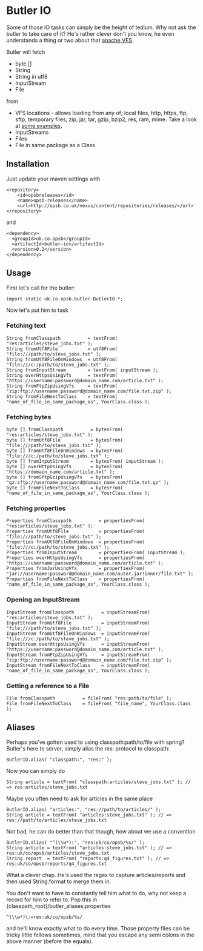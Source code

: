 Butler IO
============

Some of those IO tasks can simply be the height of tedium. Why not ask the butler to take care of it? He's rather clever don't you know, he even understands a thing or two about that [apache VFS](http://commons.apache.org/vfs/ "apache VFS").

Butler will fetch

* byte []
* String
* String in utf8
* InputStream
* File

from

* VFS locations - allows loading from any of; local files, http, https, ftp, sftp, temporary files, zip, jar, tar, gzip, bzip2, res, ram, mime. Take a look at [some examples](http://commons.apache.org/vfs/filesystems.html "VFS examples").
* InputStreams
* Files
* File in same package as a Class

Installation
------------

Just update your maven settings with

    <repository>
    	<id>opsbreleases</id>
    	<name>opsb-releases</name>
    	<url>http://opsb.co.uk/nexus/content/repositories/releases/</url>
    </repository>

and

    <dependency>
      <groupId>uk.co.opsb</groupId>
      <artifactId>butler-io</artifactId>
      <version>0.2</version>
    </dependency>

Usage
-----

First let's call for the butler:

    import static uk.co.opsb.butler.ButlerIO.*;

Now let's put him to task

### Fetching text

    String fromClasspath          = textFrom( "res:articles/steve_jobs.txt" );
    String fromUtf8File           = utf8From( "file:///path/to/steve_jobs.txt" );
    String fromUtf8FileOnWindows  = utf8From( "file:///c:/path/to/steve_jobs.txt" );
    String fromInputStream        = textFrom( inputStream );
    String overHttpsUsingVfs      = textFrom( "https://username:password@domain_name.com/article.txt" );
    String fromFtpZipUsingVfs     = textFrom( "zip:ftp://username:password@domain_name.com/file.txt.zip" );
    String fromFileNextToClass    = textFrom( "name_of_file_in_same_package_as", YourClass.class );

### Fetching bytes

    byte [] fromClasspath          = bytesFrom( "res:articles/steve_jobs.txt" );
    byte [] fromUtf8File           = bytesFrom( "file:///path/to/steve_jobs.txt" );
    byte [] fromUtf8FileOnWindows  = bytesFrom( "file:///c:/path/to/steve_jobs.txt" );
    byte [] fromInputStream        = bytesFrom( inputStream );
    byte [] overHttpUsingVfs       = bytesFrom( "https://domain_name.com/article.txt" );
    byte [] fromSftpGzipUsingVfs   = bytesFrom( "gz:sftp://username:password@domain_name.com/file.txt.gz" );   
    byte [] fromFileNextToClass    = bytesFrom( "name_of_file_in_same_package_as", YourClass.class );     
    
### Fetching properties

    Properties fromClasspath          = propertiesFrom( "res:articles/steve_jobs.txt" );
    Properties fromUtf8File           = propertiesFrom( "file:///path/to/steve_jobs.txt" );
    Properties fromUtf8FileOnWindows  = propertiesFrom( "file:///c:/path/to/steve_jobs.txt" );
    Properties fromInputStream        = propertiesFrom( inputStream );
    Properties overHttpsUsingVfs      = propertiesFrom( "https://username:password@domain_name.com/article.txt" );
    Properties fromJarUsingVfs        = propertiesFrom( "jar://username:password@domain_name.com/outer.jar!inner/file.txt" );   
    Properties fromFileNextToClass    = propertiesFrom( "name_of_file_in_same_package_as", YourClass.class );    

### Opening an InputStream

    InputStream fromClasspath          = inputStreamFrom( "res:articles/steve_jobs.txt" );
    InputStream fromUtf8File           = inputStreamFrom( "file:///path/to/steve_jobs.txt" );
    InputStream fromUtf8FileOnWindows  = inputStreamFrom( "file:///c:/path/to/steve_jobs.txt" );
    InputStream overHttpsUsingVfs      = inputStreamFrom( "https://username:password@domain_name.com/article.txt" );
    InputStream fromFtpZipUsingVfs     = inputStreamFrom( "zip:ftp://username:password@domain_name.com/file.txt.zip" );   
    InputStream fromFileNextToClass    = inputStreamFrom( "name_of_file_in_same_package_as", YourClass.class );    

### Getting a reference to a File

    File fromClasspath          = fileFrom( "res:path/to/file" );
    File fromFileNextToClass    = fileFrom( "file_name", YourClass.class );

## Aliases

Perhaps you've gotten used to using classpath:path/to/file with spring? Butler's here to server, simply alias the res: protocol to classpath:

    ButlerIO.alias( "classpath:", "res:" );
    
Now you can simply do

    String article = textFrom( "classpath:articles/steve_jobs.txt" ); // => res:articles/steve_jobs.txt

Maybe you often need to ask for articles in the same place

    ButlerIO.alias( "articles:", "res://path/to/articles/" );
    String article = textFrom( "articles:steve_jobs.txt" ); // => res://path/to/articles/steve_jobs.txt
    
Not bad, he can do better than that though, how about we use a convention

    ButlerIO.alias( "^(\\w*):", "res:uk/co/opsb/%s/" );
    String article = textFrom( "articles:steve_jobs.txt" ); // => res:uk/co/opsb/articles/steve_jobs.txt
    String report  = textFrom( "reports:q4_figures.txt" ); // => res:uk/co/opsb/reports/q4_figures.txt    
    
What a clever chap. He's used the regex to capture articles/reports and then used String.format to merge them in.

You don't want to have to constantly tell him what to do, why not keep a record for him to refer to. Pop this in {classpath_root}/butler_aliases.properties

    ^(\\w*)\:=res:uk/co/opsb/%s/

and he'll know exactly what to do every time. Those property files can be tricky little fellows sometimes, mind that you escape any semi colons in the above manner (before the equals).